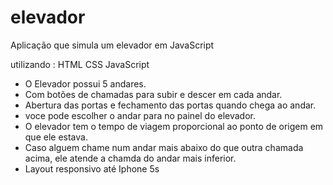 # elevador
Aplicação que simula um elevador em JavaScript

utilizando :
HTML
CSS
JavaScript

- O Elevador possui 5 andares. 
- Com botões de chamadas para subir e descer em cada andar.
- Abertura das portas e fechamento das portas quando chega ao andar.
- voce pode escolher o andar para no painel do elevador.
- O elevador tem o tempo de viagem proporcional ao ponto de origem em que ele estava.
- Caso alguem chame num andar mais abaixo do que outra chamada acima, ele atende a chamda do andar mais inferior.
- Layout responsivo até Iphone 5s


 
